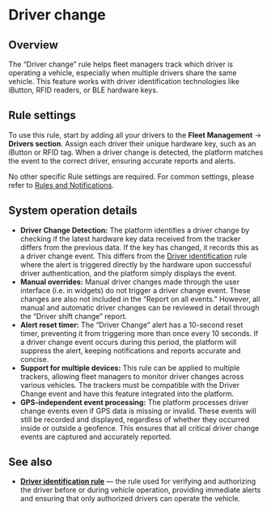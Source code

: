 # Driver change

## Overview

The “Driver change” rule helps fleet managers track which driver is operating a vehicle, especially when multiple drivers share the same vehicle. This feature works with driver identification technologies like iButton, RFID readers, or BLE hardware keys.

## Rule settings

To use this rule, start by adding all your drivers to the **Fleet Management** → **Drivers section**. Assign each driver their unique hardware key, such as an iButton or RFID tag. When a driver change is detected, the platform matches the event to the correct driver, ensuring accurate reports and alerts.

No other specific Rule settings are required. For common settings, please refer to [Rules and Notifications](../).

## System operation details

* **Driver Change Detection:** The platform identifies a driver change by checking if the latest hardware key data received from the tracker differs from the previous data. If the key has changed, it records this as a driver change event. This differs from the [Driver identification](driver-identification.md) rule where the alert is triggered directly by the hardware upon successful driver authentication, and the platform simply displays the event.
* **Manual overrides:** Manual driver changes made through the user interface (i.e. in widgets) do not trigger a driver change event. These changes are also not included in the “Report on all events.” However, all manual and automatic driver changes can be reviewed in detail through the “Driver shift change” report.
* **Alert reset timer:** The “Driver Change” alert has a 10-second reset timer, preventing it from triggering more than once every 10 seconds. If a driver change event occurs during this period, the platform will suppress the alert, keeping notifications and reports accurate and concise.
* **Support for multiple devices:** This rule can be applied to multiple trackers, allowing fleet managers to monitor driver changes across various vehicles. The trackers must be compatible with the Driver Change event and have this feature integrated into the platform.
* **GPS-independent event processing:** The platform processes driver change events even if GPS data is missing or invalid. These events will still be recorded and displayed, regardless of whether they occurred inside or outside a geofence. This ensures that all critical driver change events are captured and accurately reported.

## See also

* [**Driver identification rule**](driver-identification.md) — the rule used for verifying and authorizing the driver before or during vehicle operation, providing immediate alerts and ensuring that only authorized drivers can operate the vehicle.
